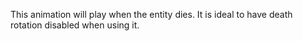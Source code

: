 This animation will play when the entity dies. It is ideal to have death rotation disabled when using it.